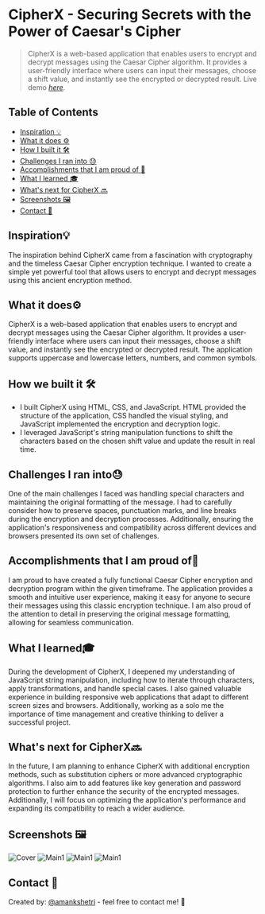 # CipherX - Securing Secrets with the Power of Caesar's Cipher
> CipherX is a web-based application that enables users to encrypt and decrypt messages using the Caesar Cipher algorithm. It provides a user-friendly interface where users can input their messages, choose a shift value, and instantly see the encrypted or decrypted result.
> Live demo [_here_](https://aman-chhetri.github.io/cipher-x/). <!-- Project Link -->

## Table of Contents
* [Inspiration 💡](#inspiration)
* [What it does ⚙️](#what_it_does)
* [How I built it 🛠️](#built)
* [Challenges I ran into 😓](#challenges)
* [Accomplishments that I am proud of 🏅](#accomplishments)
* [What I learned 🎓](#learning)
* [What's next for CipherX 🔜](#what-next)
* [Screenshots 🖼️](#screenshots)
* [Contact 📩](#contact)

## Inspiration💡
The inspiration behind CipherX came from a fascination with cryptography and the timeless Caesar Cipher encryption technique. I wanted to create a simple yet powerful tool that allows users to encrypt and decrypt messages using this ancient encryption method.

## What it does⚙️
CipherX is a web-based application that enables users to encrypt and decrypt messages using the Caesar Cipher algorithm. It provides a user-friendly interface where users can input their messages, choose a shift value, and instantly see the encrypted or decrypted result. The application supports uppercase and lowercase letters, numbers, and common symbols.

## How we built it 🛠️
- I built CipherX using HTML, CSS, and JavaScript. HTML provided the structure of the application, CSS handled the visual styling, and JavaScript implemented the encryption and decryption logic. 
- I leveraged JavaScript's string manipulation functions to shift the characters based on the chosen shift value and update the result in real time.

## Challenges I ran into😓
One of the main challenges I faced was handling special characters and maintaining the original formatting of the message. I had to carefully consider how to preserve spaces, punctuation marks, and line breaks during the encryption and decryption processes. Additionally, ensuring the application's responsiveness and compatibility across different devices and browsers presented its own set of challenges.

## Accomplishments that I am proud of🏅
I am proud to have created a fully functional Caesar Cipher encryption and decryption program within the given timeframe. The application provides a smooth and intuitive user experience, making it easy for anyone to secure their messages using this classic encryption technique. I am also proud of the attention to detail in preserving the original message formatting, allowing for seamless communication.

## What I learned🎓
During the development of CipherX, I deepened my understanding of JavaScript string manipulation, including how to iterate through characters, apply transformations, and handle special cases. I also gained valuable experience in building responsive web applications that adapt to different screen sizes and browsers. Additionally, working as a solo me the importance of time management and creative thinking to deliver a successful project.

## What's next for CipherX🔜
In the future, I am planning to enhance CipherX with additional encryption methods, such as substitution ciphers or more advanced cryptographic algorithms. I also aim to add features like key generation and password protection to further enhance the security of the encrypted messages. Additionally, I will focus on optimizing the application's performance and expanding its compatibility to reach a wider audience.


## Screenshots 🖼️
![Cover](./img/cover.jpg)
![Main1](./img/main1.jpg)
![Main1](./img/main2.jpg)
![Main1](./img/footer.jpg)


## Contact 📩
Created by: [@amankshetri](https://www.linkedin.com/in/amankshetri/) - feel free to contact me! 🙂
